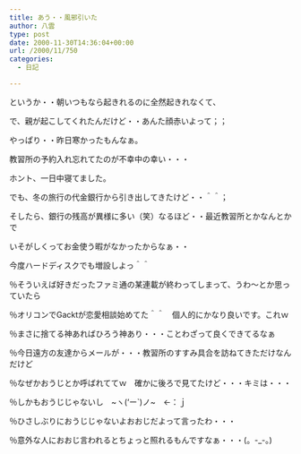 ```yaml
---
title: あう・・風邪引いた
author: 八雲
type: post
date: 2000-11-30T14:36:04+00:00
url: /2000/11/750
categories:
  - 日記

---
```

というか・・朝いつもなら起きれるのに全然起きれなくて、
  
で、親が起こしてくれたんだけど・・あんた顔赤いよって；；
  
やっぱり・・昨日寒かったもんなぁ。
  
教習所の予約入れ忘れてたのが不幸中の幸い・・・
  
ホント、一日中寝てました。
  
でも、冬の旅行の代金銀行から引き出してきたけど・・＾＾；
  
そしたら、銀行の残高が異様に多い（笑）なるほど・・最近教習所とかなんとかで
  
いそがしくってお金使う暇がなかったからなぁ・・
  
今度ハードディスクでも増設しよっ＾＾

％そういえば好きだったファミ通の某連載が終わってしまって、うわ～とか思っていたら
  
％オリコンでGacktが恋愛相談始めてた＾＾　個人的にかなり良いです。これｗ
  
％まさに捨てる神あればひろう神あり・・・ことわざって良くできてるなぁ

％今日遠方の友達からメールが・・・教習所のすすみ具合を訪ねてきただけなんだけど
  
％なぜかおうじとか呼ばれててｗ　確かに後ろで見てたけど・・・キミは・・・
  
％しかもおうじじゃないし　~ヽ(&#8216;ー\`)ノ~　←：ｊ
  
％ひさしぶりにおうじじゃないよおおじだよって言ったわ・・・
  
％意外な人におおじ言われるとちょっと照れるもんですなぁ・・・(。-_-。)